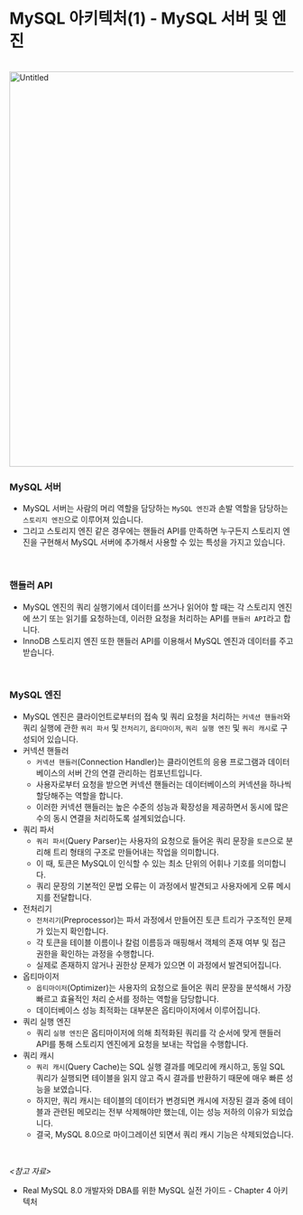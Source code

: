 # MySQL 아키텍처(1) - MySQL 서버 및 엔진


<br>

<img width="700" alt="Untitled" src="https://user-images.githubusercontent.com/88137420/228197906-aac2f086-f904-45c1-b996-7958da1d60d9.png">

<br>

### MySQL 서버

- MySQL 서버는 사람의 머리 역할을 담당하는 `MySQL 엔진`과 손발 역할을 담당하는 `스토리지 엔진`으로 이루어져 있습니다.
- 그리고 스토리지 엔진 같은 경우에는 핸들러 API를 만족하면 누구든지 스토리지 엔진을 구현해서 MySQL 서버에 추가해서 사용할 수 있는 특성을 가지고 있습니다.

<br>

### 핸들러 API

- MySQL 엔진의 쿼리 실행기에서 데이터를 쓰거나 읽어야 할 때는 각 스토리지 엔진에 쓰기 또는 읽기를 요청하는데, 이러한 요청을 처리하는 API를 `핸들러 API`라고 합니다.
- InnoDB 스토리지 엔진 또한 핸들러 API를 이용해서 MySQL 엔진과 데이터를 주고 받습니다.

<br>

### MySQL 엔진

- MySQL 엔진은 클라이언트로부터의 접속 및 쿼리 요청을 처리하는 `커넥션 핸들러`와 쿼리 실행에 관한 `쿼리 파서` 및 `전처리기`,  `옵티마이저`, `쿼리 실행 엔진` 및 `쿼리 캐시`로 구성되어 있습니다.
- 커넥션 핸들러
    - `커넥션 핸들러`(Connection Handler)는 클라이언트의 응용 프로그램과 데이터베이스의 서버 간의 연결 관리하는 컴포넌트입니다.
    - 사용자로부터 요청을 받으면 커넥션 핸들러는 데이터베이스의 커넥션을 하나씩 할당해주는 역할을 합니다.
    - 이러한 커넥션 핸들러는 높은 수준의 성능과 확장성을 제공하면서 동시에 많은 수의 동시 연결을 처리하도록 설계되었습니다.
- 쿼리 파서
    - `쿼리 파서`(Query Parser)는 사용자의 요청으로 들어온 쿼리 문장을 `토큰`으로 분리해 트리 형태의 구조로 만들어내는 작업을 의미합니다.
    - 이 때, 토큰은 MySQL이 인식할 수 있는 최소 단위의 어휘나 기호를 의미합니다.
    - 쿼리 문장의 기본적인 문법 오류는 이 과정에서 발견되고 사용자에게 오류 메시지를 전달합니다.
- 전처리기
    - `전처리기`(Preprocessor)는 파서 과정에서 만들어진 토큰 트리가 구조적인 문제가 있는지 확인합니다.
    - 각 토큰을 테이블 이름이나 칼럼 이름등과 매핑해서 객체의 존재 여부 및 접근 권한을 확인하는 과정을 수행합니다.
    - 실제로 존재하지 않거나 권한상 문제가 있으면 이 과정에서 발견되어집니다.
- 옵티마이저
    - `옵티마이저`(Optimizer)는 사용자의 요청으로 들어온 쿼리 문장을 분석해서 가장 빠르고 효율적인 처리 순서를 정하는 역할을 담당합니다.
    - 데이터베이스 성능 최적화는 대부분은 옵티마이저에서 이루어집니다.
- 쿼리 실행 엔진
    - 쿼리 `실행 엔진`은 옵티마이저에 의해 최적화된 쿼리를 각 순서에 맞게 핸들러 API를 통해 스토리지 엔진에게 요청을 보내는 작업을 수행합니다.
- 쿼리 캐시
    - `쿼리 캐시`(Query Cache)는 SQL 실행 결과를 메모리에 캐시하고, 동일 SQL 쿼리가 실행되면 테이블을 읽지 않고 즉시 결과를 반환하기 때문에 매우 빠른 성능을 보였습니다.
    - 하지만, 쿼리 캐시는 테이블의 데이터가 변경되면 캐시에 저장된 결과 중에 테이블과 관련된 메모리는 전부 삭제해야만 했는데, 이는 성능 저하의 이유가 되었습니다.
    - 결국, MySQL 8.0으로 마이그레이션 되면서 쿼리 캐시 기능은 삭제되었습니다.

<br>

*<참고 자료>*

- Real MySQL 8.0 개발자와 DBA를 위한 MySQL 실전 가이드 - Chapter 4 아키텍처

<br>
